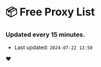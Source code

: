 # :package: Free Proxy List
### Updated every 15 minutes.

- Last updated: `2024-07-22 13:50`

:heart:
